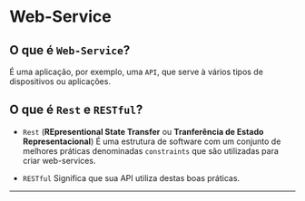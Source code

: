 # Web-Service

## O que é `Web-Service`?

É uma aplicação, por exemplo, uma `API`, que serve à vários tipos de dispositivos ou aplicações.

## O que é `Rest` e `RESTful`?

- `Rest` (**REpresentional State Transfer** ou **Tranferência de Estado Representacional**)
    É uma estrutura de software com um conjunto de melhores práticas denominadas `constraints` que são utilizadas para criar web-services.

- `RESTful`
    Significa que sua API utiliza destas boas práticas.

---
